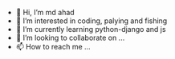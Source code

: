 - 👋 Hi, I’m md ahad
- 👀 I’m interested in coding, palying and fishing
- 🌱 I’m currently learning python-django and js
- 💞️ I’m looking to collaborate on ...
- 📫 How to reach me ...

<!---
ahad600/ahad600 is a ✨ special ✨ repository because its `README.md` (this file) appears on your GitHub profile.
You can click the Preview link to take a look at your changes.
--->
